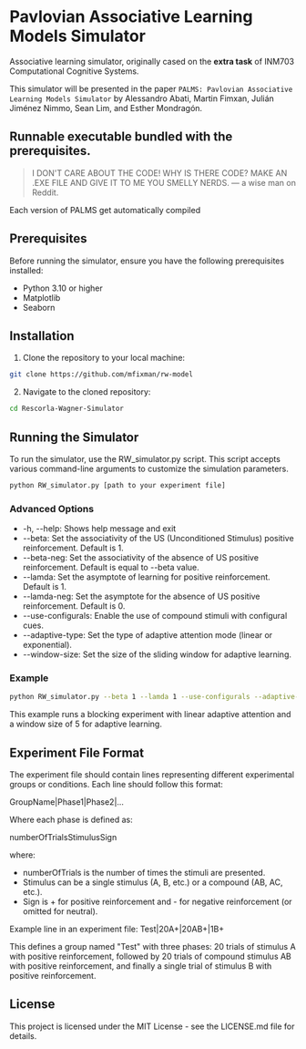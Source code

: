 # **P**avlovian **A**ssociative **L**earning **M**odels **S**imulator

Associative learning simulator, originally cased on the **extra task** of INM703 Computational Cognitive Systems.

This simulator will be presented in the paper ``PALMS: Pavlovian Associative Learning Models Simulator`` by Alessandro Abati, Martin Fimxan, Julián Jiménez Nimmo, Sean Lim, and Esther Mondragón.

## Runnable executable bundled with the prerequisites.

> I DON'T CARE ABOUT THE CODE! WHY IS THERE CODE? MAKE AN .EXE FILE AND GIVE IT TO ME YOU SMELLY NERDS.
— a wise man on Reddit.

Each version of PALMS get automatically compiled 

## Prerequisites

Before running the simulator, ensure you have the following prerequisites installed:

- Python 3.10 or higher
- Matplotlib
- Seaborn

## Installation

1. Clone the repository to your local machine:

```bash
git clone https://github.com/mfixman/rw-model
```

2. Navigate to the cloned repository:

```bash
cd Rescorla-Wagner-Simulator
```

## Running the Simulator

To run the simulator, use the RW_simulator.py script. This script accepts various command-line arguments to customize the simulation parameters.

```bash
python RW_simulator.py [path to your experiment file]
```

### Advanced Options
- -h, --help: Shows help message and exit
- --beta: Set the associativity of the US (Unconditioned Stimulus) positive reinforcement. Default is 1.
- --beta-neg: Set the associativity of the absence of US positive reinforcement. Default is equal to --beta value.
- --lamda: Set the asymptote of learning for positive reinforcement. Default is 1.
- --lamda-neg: Set the asymptote for the absence of US positive reinforcement. Default is 0.
- --use-configurals: Enable the use of compound stimuli with configural cues.
- --adaptive-type: Set the type of adaptive attention mode (linear or exponential).
- --window-size: Set the size of the sliding window for adaptive learning.

### Example
```bash
python RW_simulator.py --beta 1 --lamda 1 --use-configurals --adaptive-type linear --window-size 5 --experiment_file Blocking.rw
```
This example runs a blocking experiment with linear adaptive attention and a window size of 5 for adaptive learning.

## Experiment File Format
The experiment file should contain lines representing different experimental groups or conditions. Each line should follow this format:

GroupName|Phase1|Phase2|...

Where each phase is defined as:

numberOfTrialsStimulusSign

where:

- numberOfTrials is the number of times the stimuli are presented.
- Stimulus can be a single stimulus (A, B, etc.) or a compound (AB, AC, etc.).
- Sign is + for positive reinforcement and - for negative reinforcement (or omitted for neutral).

Example line in an experiment file:
Test|20A+|20AB+|1B+

This defines a group named "Test" with three phases: 20 trials of stimulus A with positive reinforcement, followed by 20 trials of compound stimulus AB with positive reinforcement, and finally a single trial of stimulus B with positive reinforcement.

## License
This project is licensed under the MIT License - see the LICENSE.md file for details.





